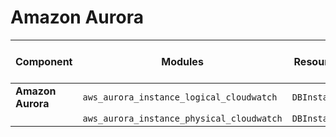 # Amazon Aurora

| **Component**    | **Modules**           | **Resource identifiers** | **Binary version** | **Module version** | **Latest Module URI**                                                                            | **Changelog**                                                              |
|------------------|-----------------------|--------------------------|--------------------|--------------------|------------------------------------------------------------------------------------------------|----------------------------------------------------------------------------|
| **Amazon Aurora**        | `aws_aurora_instance_logical_cloudwatch `   | `DBInstanceIdentifier`                                   | v0.1.0             | v0.0.1             | [Download](https://github.com/last9/openmetrics-registry/releases/download/v0.0.1/aws_instance_logical_cloudwatch_aurora_aurora_v0.0.1.hcl)    | [Changelog](https://github.com/last9/openmetrics-registry/blob/master/aws/cloudwatch/aurora/CHANGELOG.md)        |
|               | `aws_aurora_instance_physical_cloudwatch`   | `DBInstanceIdentifier`                                   |                    |                    |                                                                                                                                    |                